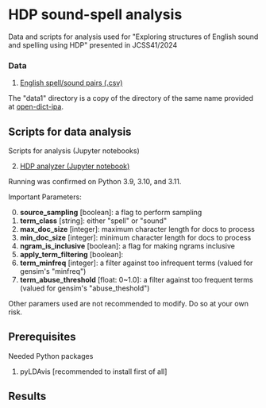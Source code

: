 # HDP sound-spell analysis

Data and scripts for analysis used for "Exploring structures of English sound and spelling using HDP" presented in JCSS41/2024

### Data
1. [English spell/sound pairs (.csv)](data/open-dict-ipa/data1/en_US.csv)

The "data1" directory is a copy of the directory of the same name provided at [open-dict-ipa](https://github.com/open-dict-data/ipa-dict).

## Scripts for data analysis
Scripts for analysis (Jupyter notebooks)

2. [HDP analyzer (Jupyter notebook)](HDP-spell-sound-analyzer.ipynb)

Running was confirmed on Python 3.9, 3.10, and 3.11.

Important Parameters:

0. **source_sampling** [boolean]: a flag to perform sampling
1. **term_class** [string]: either "spell" or "sound"
2. **max_doc_size** [integer]: maximum character length for docs to process
3. **min_doc_size** [integer]: minimum character length for docs to process
4. **ngram_is_inclusive** [boolean]: a flag for making ngrams inclusive
5. **apply_term_filtering** [boolean]: 
7. **term_minfreq** [integer]: a filter against too infrequent terms (valued for gensim's "minfreq")
8. **term_abuse_threshold** [float: 0~1.0]: a filter against too frequent terms (valued for gensim's "abuse_theshold")

Other paramers used are not recommended to modify. Do so at your own risk.

## Prerequisites
Needed Python packages

1. pyLDAvis [recommended to install first of all]

## Results

